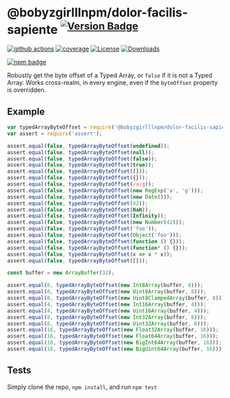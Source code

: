 # @bobyzgirlllnpm/dolor-facilis-sapiente <sup>[![Version Badge][npm-version-svg]][package-url]</sup>

[![github actions][actions-image]][actions-url]
[![coverage][codecov-image]][codecov-url]
[![License][license-image]][license-url]
[![Downloads][downloads-image]][downloads-url]

[![npm badge][npm-badge-png]][package-url]

Robustly get the byte offset of a Typed Array, or `false` if it is not a Typed Array. Works cross-realm, in every engine, even if the `byteOffset` property is overridden.

## Example

```js
var typedArrayByteOffset = require('@bobyzgirlllnpm/dolor-facilis-sapiente');
var assert = require('assert');

assert.equal(false, typedArrayByteOffset(undefined));
assert.equal(false, typedArrayByteOffset(null));
assert.equal(false, typedArrayByteOffset(false));
assert.equal(false, typedArrayByteOffset(true));
assert.equal(false, typedArrayByteOffset([]));
assert.equal(false, typedArrayByteOffset({}));
assert.equal(false, typedArrayByteOffset(/a/g));
assert.equal(false, typedArrayByteOffset(new RegExp('a', 'g')));
assert.equal(false, typedArrayByteOffset(new Date()));
assert.equal(false, typedArrayByteOffset(42));
assert.equal(false, typedArrayByteOffset(NaN));
assert.equal(false, typedArrayByteOffset(Infinity));
assert.equal(false, typedArrayByteOffset(new Number(42)));
assert.equal(false, typedArrayByteOffset('foo'));
assert.equal(false, typedArrayByteOffset(Object('foo')));
assert.equal(false, typedArrayByteOffset(function () {}));
assert.equal(false, typedArrayByteOffset(function* () {}));
assert.equal(false, typedArrayByteOffset(x => x * x));
assert.equal(false, typedArrayByteOffset([]));

const buffer = new ArrayBuffer(32);

assert.equal(8, typedArrayByteOffset(new Int8Array(buffer, 8)));
assert.equal(8, typedArrayByteOffset(new Uint8Array(buffer, 8)));
assert.equal(8, typedArrayByteOffset(new Uint8ClampedArray(buffer, 8)));
assert.equal(4, typedArrayByteOffset(new Int16Array(buffer, 4)));
assert.equal(4, typedArrayByteOffset(new Uint16Array(buffer, 4)));
assert.equal(8, typedArrayByteOffset(new Int32Array(buffer, 8)));
assert.equal(8, typedArrayByteOffset(new Uint32Array(buffer, 8)));
assert.equal(16, typedArrayByteOffset(new Float32Array(buffer, 16)));
assert.equal(16, typedArrayByteOffset(new Float64Array(buffer, 16)));
assert.equal(16, typedArrayByteOffset(new BigInt64Array(buffer, 16)));
assert.equal(16, typedArrayByteOffset(new BigUint64Array(buffer, 16)));
```

## Tests
Simply clone the repo, `npm install`, and run `npm test`

[package-url]: https://npmjs.org/package/@bobyzgirlllnpm/dolor-facilis-sapiente
[npm-version-svg]: https://versionbadg.es/inspect-js/@bobyzgirlllnpm/dolor-facilis-sapiente.svg
[deps-svg]: https://david-dm.org/inspect-js/@bobyzgirlllnpm/dolor-facilis-sapiente.svg
[deps-url]: https://david-dm.org/inspect-js/@bobyzgirlllnpm/dolor-facilis-sapiente
[dev-deps-svg]: https://david-dm.org/inspect-js/@bobyzgirlllnpm/dolor-facilis-sapiente/dev-status.svg
[dev-deps-url]: https://david-dm.org/inspect-js/@bobyzgirlllnpm/dolor-facilis-sapiente#info=devDependencies
[npm-badge-png]: https://nodei.co/npm/@bobyzgirlllnpm/dolor-facilis-sapiente.png?downloads=true&stars=true
[license-image]: https://img.shields.io/npm/l/@bobyzgirlllnpm/dolor-facilis-sapiente.svg
[license-url]: LICENSE
[downloads-image]: https://img.shields.io/npm/dm/@bobyzgirlllnpm/dolor-facilis-sapiente.svg
[downloads-url]: https://npm-stat.com/charts.html?package=@bobyzgirlllnpm/dolor-facilis-sapiente
[codecov-image]: https://codecov.io/gh/inspect-js/@bobyzgirlllnpm/dolor-facilis-sapiente/branch/main/graphs/badge.svg
[codecov-url]: https://app.codecov.io/gh/inspect-js/@bobyzgirlllnpm/dolor-facilis-sapiente/
[actions-image]: https://img.shields.io/endpoint?url=https://github-actions-badge-u3jn4tfpocch.runkit.sh/inspect-js/@bobyzgirlllnpm/dolor-facilis-sapiente
[actions-url]: https://github.com/bobyzgirlllnpm/dolor-facilis-sapiente/actions
